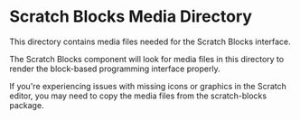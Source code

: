 # Scratch Blocks Media Directory

This directory contains media files needed for the Scratch Blocks interface.

The Scratch Blocks component will look for media files in this directory to render the block-based programming interface properly.

If you're experiencing issues with missing icons or graphics in the Scratch editor, you may need to copy the media files from the scratch-blocks package.
